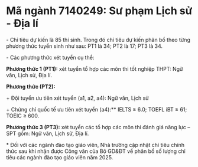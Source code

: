 # Mã ngành 7140249: Sư phạm Lịch sử - Địa lí

\- Chỉ tiêu dự kiến là 85 thí sinh. Trong đó chỉ tiêu dự kiến phân bổ theo từng phương thức tuyển sinh như sau: PT1 là 34; PT2 là 17; PT3 là 34.

\- Các phương thức xét tuyển cụ thể:

**Phương thức 1 (PT1):** xét tuyển tổ hợp các môn thi tốt nghiệp THPT: Ngữ văn, Lịch sử, Địa lí.

**Phương thức (PT2):** 

\+ Đội tuyển ưu tiên xét tuyển (a1, a2, a4): Ngữ văn, Lịch sử

\+ Chứng chỉ quốc tế ưu tiên xét tuyển (a4):** IELTS ≥ 6.0; TOEFL iBT ≥ 61; TOEIC ≥ 600.

**Phương thức 3 (PT3):** xét tuyển các tổ hợp các môn thi đánh giá năng lực – SPT gồm: Ngữ văn, Lịch sử, Địa lí.

\* Đối với các ngành đào tạo giáo viên, Nhà trường cập nhật chỉ tiêu chính thức sau khi nhận được Công văn của Bộ GD&ĐT về phân bổ số lượng chỉ tiêu các ngành đào tạo giáo viên năm 2025.